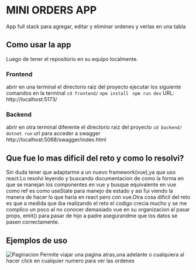 # MINI ORDERS APP

App full stack para agregar, editar y eliminar ordenes y verlas en una tabla

## Como usar la app

Luego de tener el repositorio en su equipo localmente.

### Frontend

abrir en una terminal el directorio raiz del proyecto
ejecutar los siguiente comandos en la terminal
``` cd frontend/ ```
``` npm install ```
``` npm run dev```
URL: http://localhost:5173/


### Backend

abrir en otra terminal diferente el directorio raiz del proyecto
``` cd backend/ ```
``` dotnet run ```
url para acceder a swagger http://localhost:5068/swagger/index.html


## Que fue lo mas dificil del reto y como lo resolvi?

Sin duda tener que adaptarme a un nuevo framework(vue),ya que uso react.Lo resolvi leyendo y buscando documentacion de como la forma en que se manejan los componentes en vue y busque equivalente en vue como ref es como useState para manejo de estado y asi fui viendo la manera de hacer lo que haria en react pero con vue.Otra cosa dificil del reto es que a medida que iba realizando el reto el codigo crecia mucho
y se me complico un poco al no conocer demasiado vue en su organizacion al pasar props, emit() para pasar de hijo a padre asegurandme que los datos se pasen correctamente.

## Ejemplos de uso

![Paginacion](./frontend/src/assets/paginacion.png)
Permite viajar una pagina atras,una adelante o cualquiera al hacer click en cualquier numero para ver las ordenes




